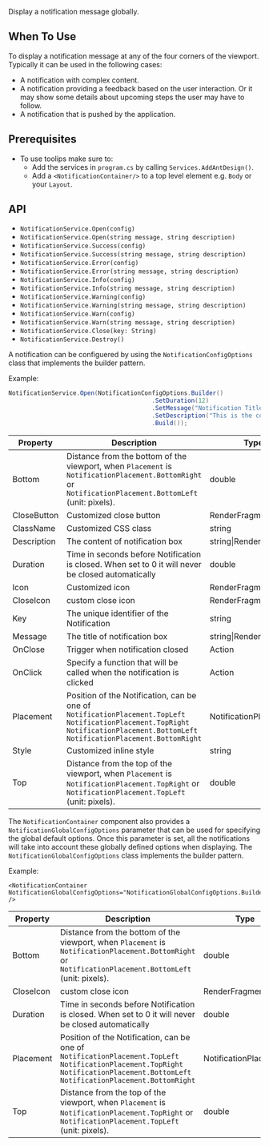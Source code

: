 ﻿Display a notification message globally.

## When To Use

To display a notification message at any of the four corners of the viewport. Typically it can be used in the following cases:

- A notification with complex content.
- A notification providing a feedback based on the user interaction. Or it may show some details about upcoming steps the user may have to follow.
- A notification that is pushed by the application.

## Prerequisites
- To use toolips make sure to:
	- Add the services in `program.cs` by calling `Services.AddAntDesign()`.
	- Add a `<NotificationContainer/>` to a top level element e.g. `Body` or your `Layout`.

## API

- `NotificationService.Open(config)`
- `NotificationService.Open(string message, string description)`
- `NotificationService.Success(config)`
- `NotificationService.Success(string message, string description)`
- `NotificationService.Error(config)`
- `NotificationService.Error(string message, string description)`
- `NotificationService.Info(config)`
- `NotificationService.Info(string message, string description)`
- `NotificationService.Warning(config)`
- `NotificationService.Warning(string message, string description)`
- `NotificationService.Warn(config)`
- `NotificationService.Warn(string message, string description)`
- `NotificationService.Close(key: String)`
- `NotificationService.Destroy()`

A notification can be configuered by using the `NotificationConfigOptions` class that implements the builder pattern.

Example:
```csharp
NotificationService.Open(NotificationConfigOptions.Builder()
                                        .SetDuration(12)
                                        .SetMessage("Notification Title")
                                        .SetDescription("This is the content of the notification.")
                                        .Build());
```

| Property | Description | Type | Default |
| --- | --- | --- | --- |
| Bottom | Distance from the bottom of the viewport, when `Placement` is `NotificationPlacement.BottomRight` or `NotificationPlacement.BottomLeft` (unit: pixels). | double | 24 |
| CloseButton | Customized close button | RenderFragment |  |
| ClassName | Customized CSS class | string |  |
| Description | The content of notification box | string\|RenderFragment |  |
| Duration | Time in seconds before Notification is closed. When set to 0 it will never be closed automatically | double | 4.5 |
| Icon | Customized icon | RenderFragment |  |
| CloseIcon | custom close icon | RenderFragment |  |
| Key | The unique identifier of the Notification | string |  |
| Message | The title of notification box | string\|RenderFragment |  |
| OnClose | Trigger when notification closed | Action |  |
| OnClick | Specify a function that will be called when the notification is clicked | Action |  |
| Placement | Position of the Notification, can be one of `NotificationPlacement.TopLeft` `NotificationPlacement.TopRight` `NotificationPlacement.BottomLeft` `NotificationPlacement.BottomRight` | NotificationPlacement | `NotificationPlacement.TopRight` |
| Style | Customized inline style | string |  |
| Top | Distance from the top of the viewport, when `Placement` is `NotificationPlacement.TopRight` or `NotificationPlacement.TopLeft` (unit: pixels). | double | 24 |

The `NotificationContainer` component also provides a `NotificationGlobalConfigOptions` parameter that can be used for specifying the global default options. Once this parameter is set, all the notifications will take into account these globally defined options when displaying. The `NotificationGlobalConfigOptions` class implements the builder pattern.

Example:
```razor
<NotificationContainer NotificationGlobalConfigOptions="NotificationGlobalConfigOptions.Builder().SetDuration(20).Build()" />
```

| Property | Description | Type | Default |
| --- | --- | --- | --- |
| Bottom | Distance from the bottom of the viewport, when `Placement` is `NotificationPlacement.BottomRight` or `NotificationPlacement.BottomLeft` (unit: pixels). | double | 24 |
| CloseIcon | custom close icon | RenderFragment |  |
| Duration | Time in seconds before Notification is closed. When set to 0 it will never be closed automatically | double | 4.5 |
| Placement | Position of the Notification, can be one of `NotificationPlacement.TopLeft` `NotificationPlacement.TopRight` `NotificationPlacement.BottomLeft` `NotificationPlacement.BottomRight` | NotificationPlacement | `NotificationPlacement.TopRight` |
| Top | Distance from the top of the viewport, when `Placement` is `NotificationPlacement.TopRight` or `NotificationPlacement.TopLeft` (unit: pixels). | double | 24 |